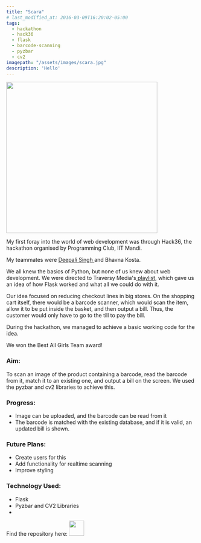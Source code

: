 ```yaml
---
title: "Scara"
# last_modified_at: 2016-03-09T16:20:02-05:00
tags:
  - hackathon
  - hack36
  - flask
  - barcode-scanning
  - pyzbar
  - cv2
imagepath: "/assets/images/scara.jpg"
description: 'Hello'
---
```

<!--image-->
<img src="{{ page.imagepath | relative_url }}" alt="" height="400" width="400">

<!--background-->
My first foray into the world of web development was through Hack36, the hackathon organised by Programming Club, IIT Mandi. 

My teammates were <a href='https://github.com/deepalisingh11'> Deepali Singh </a> and Bhavna Kosta. 

We all knew the basics of Python, but none of us knew about web development. We were directed to Traversy Media's<a href="https://www.youtube.com/playlist?list=PLillGF-RfqbbbPz6GSEM9hLQObuQjNoj_"> playlist</a>, which gave us an idea of how Flask worked and what all we could do with it.

Our idea focused on reducing checkout lines in big stores. On the shopping cart itself, there would be a barcode scanner, which would scan the item, allow it to be put inside the basket, and then output a bill. Thus, the customer would only have to go to the till to pay the bill.

During the hackathon, we managed to achieve a basic working code for the idea. 

We won the Best All Girls Team award!

### Aim: ###
To scan an image of the product containing a barcode, read the barcode from it, match it to an existing one, and output a bill on the screen.
We used the pyzbar and cv2 libraries to achieve this. 

### Progress: ###
<ul> 
<li> Image can be uploaded, and the barcode can be read from it </li>
<li> The barcode is matched with the existing database, and if it is valid, an updated bill is shown. </li>

</ul>

### Future Plans: ###
<ul>
<li> Create users for this </li>
<li> Add functionality for realtime scanning </li>
<li> Improve styling </li>

</ul>

### Technology Used: ###
<ul> 
<li> Flask </li>
<li> Pyzbar and CV2 Libraries <li>

</ul>


Find the repository here: 
<a href="https://github.com/PratikshaJain37/scara">
<img src="{{ site.url }}{{ site.baseurl }}/assets/images/github.png" height='40' width='40' alt="">
</a> 